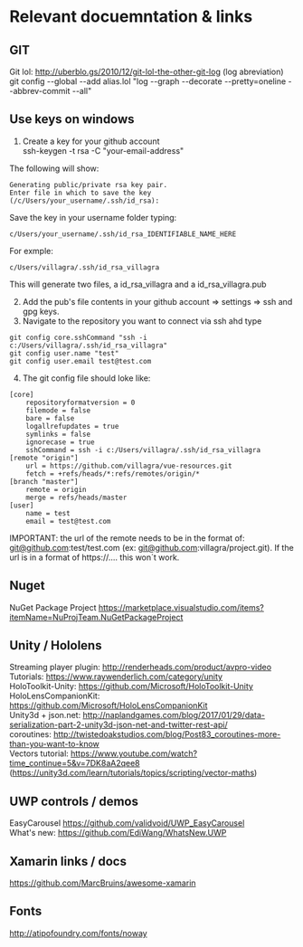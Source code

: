 # Relevant docuemntation & links

## GIT
Git lol: http://uberblo.gs/2010/12/git-lol-the-other-git-log (log abreviation)  
git config --global --add alias.lol "log --graph --decorate --pretty=oneline --abbrev-commit --all"  

## Use keys on windows
1. Create a key for your github account  
ssh-keygen -t rsa -C "your-email-address"  

The following will show:
~~~~
Generating public/private rsa key pair.
Enter file in which to save the key (/c/Users/your_username/.ssh/id_rsa):
~~~~
Save the key in your username folder typing:
~~~~
c/Users/your_username/.ssh/id_rsa_IDENTIFIABLE_NAME_HERE
~~~~
For exmple:
~~~~
c/Users/villagra/.ssh/id_rsa_villagra
~~~~
This will generate two files, a id_rsa_villagra and a id_rsa_villagra.pub

2. Add the pub's file contents in your github account => settings => ssh and gpg keys.
3. Navigate to the repository you want to connect via ssh ahd type
~~~~
git config core.sshCommand "ssh -i c:/Users/villagra/.ssh/id_rsa_villagra"
git config user.name "test"
git config user.email test@test.com
~~~~
4. The git config file should loke like:
~~~~
[core]
	repositoryformatversion = 0
	filemode = false
	bare = false
	logallrefupdates = true
	symlinks = false
	ignorecase = true
	sshCommand = ssh -i c:/Users/villagra/.ssh/id_rsa_villagra
[remote "origin"]
	url = https://github.com/villagra/vue-resources.git
	fetch = +refs/heads/*:refs/remotes/origin/*
[branch "master"]
	remote = origin
	merge = refs/heads/master
[user]
	name = test
	email = test@test.com
~~~~

IMPORTANT: the url of the remote needs to be in the format of: git@github.com:test/test.com (ex: git@github.com:villagra/project.git). If the url is in a format of https://.... this won´t work.

## Nuget
NuGet Package Project https://marketplace.visualstudio.com/items?itemName=NuProjTeam.NuGetPackageProject

## Unity / Hololens
Streaming player plugin: http://renderheads.com/product/avpro-video  
Tutorials: https://www.raywenderlich.com/category/unity  
HoloToolkit-Unity: https://github.com/Microsoft/HoloToolkit-Unity  
HoloLensCompanionKit: https://github.com/Microsoft/HoloLensCompanionKit  
Unity3d + json.net: http://naplandgames.com/blog/2017/01/29/data-serialization-part-2-unity3d-json-net-and-twitter-rest-api/  
coroutines: http://twistedoakstudios.com/blog/Post83_coroutines-more-than-you-want-to-know  
Vectors tutorial: https://www.youtube.com/watch?time_continue=5&v=7DK8aA2qee8 (https://unity3d.com/learn/tutorials/topics/scripting/vector-maths)  

## UWP controls / demos
EasyCarousel https://github.com/validvoid/UWP_EasyCarousel  
What's new: https://github.com/EdiWang/WhatsNew.UWP  

## Xamarin links / docs
https://github.com/MarcBruins/awesome-xamarin

## Fonts
http://atipofoundry.com/fonts/noway
